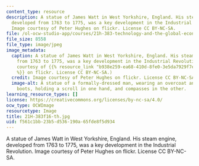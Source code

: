 ```yaml
---
content_type: resource
description: A statue of James Watt in West Yorkshire, England. His steam engine,
  developed from 1763 to 1775, was a key development in the Industrial Revolution.
  Image courtesy of Peter Hughes on flickr. License CC BY-NC-SA.
file: /ol-ocw-studio-app/courses/21h-383-technology-and-the-global-economy-1000-2000-fall-2016/f561c1bb23b5d536190a65fde8f5d934_21h-383f16-th.jpg
file_size: 8558
file_type: image/jpeg
image_metadata:
  caption: A statue of James Watt in West Yorkshire, England. His steam engine, developed
    from 1763 to 1775, was a key development in the Industrial Revolution. (Image
    courtesy of {{% resource_link "b938e259-ea68-410d-8fe0-3e5da7929f7e" "Peter Hughes"
    %}} on flickr. License CC BY-NC-SA.)
  credit: Image courtesy of Peter Hughes on flickr. License CC BY-NC-SA.
  image-alt: A statue of a formally-dressed man, wearing an overcoat and knee-high
    boots, holding a scroll in one hand, and compasses in the other.
learning_resource_types: []
license: https://creativecommons.org/licenses/by-nc-sa/4.0/
ocw_type: OCWImage
resourcetype: Image
title: 21H-383f16-th.jpg
uid: f561c1bb-23b5-d536-190a-65fde8f5d934
---
```

A statue of James Watt in West Yorkshire, England. His steam engine, developed from 1763 to 1775, was a key development in the Industrial Revolution. Image courtesy of Peter Hughes on flickr. License CC BY-NC-SA.